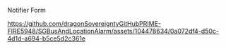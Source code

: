 
Notifier Form

https://github.com/dragonSovereigntyGitHubPRIME-FIRE5948/SGBusAndLocationAlarm/assets/104478634/0a072df4-d50c-4d1d-a694-b5ce5d2c361e

